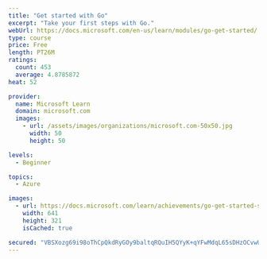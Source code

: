 ```yaml
---
title: "Get started with Go"
excerpt: "Take your first steps with Go."
webUrl: https://docs.microsoft.com/en-us/learn/modules/go-get-started/
type: course
price: Free
length: PT26M
ratings:
  count: 453
  average: 4.8785872
heat: 52

provider:
  name: Microsoft Learn
  domain: microsoft.com
  images:
    - url: /assets/images/organizations/microsoft.com-50x50.jpg
      width: 50
      height: 50

levels:
  - Beginner

topics:
  - Azure

images:
  - url: https://docs.microsoft.com/learn/achievements/go-get-started-social.png
    width: 641
    height: 321
    isCached: true

secured: "VBSXozg69i98oThCpQkdRyGOy9baltqRQuIH5QYyK+qYFwMdqL65sDHzOCvwU4pIoHgqL8IDYNp/2vO3HFUb9RJKVDKdggG7In7VhERqi1ID7B1HeQ2Px2mnaD8JAyOAiFOBtanEEzpzjq7VeASEeXlNwssDTjlaq6CrgoDISE4aBl7a7c6+D86XlKOuoeR7llgVw0LF1IhOsy8A2Rr5UXp+TwT/ds2oRT+CdO/9NE6aypG6JTeG8YYjzA/Y8hZpZN84ru8kDcNyN40UbDVhhNqOk+TfuGVlyZj2jk7UMcZ/qyRUv45/DjBN8QnKNV3ewUL5lI3iS2KrOUI/5KSIMqjLYSe3J4DeyeMNTtSRu6CyhI3VUz3ZELT7BL51NOW5GQorZQSJlgMSOOeSS3cfVzZq/owjA0eWI2NsWtfq+tM=;1vxz9NRA3YvumYURtGCCYg=="
---
```


